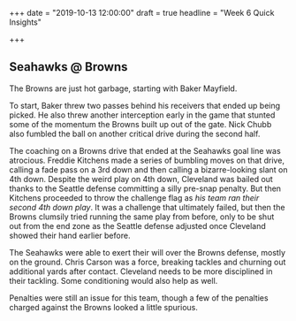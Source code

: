 +++
date = "2019-10-13 12:00:00"
draft = true
headline = "Week 6 Quick Insights"

+++
## Seahawks @ Browns

The Browns are just hot garbage, starting with Baker Mayfield.

To start, Baker threw two passes behind his receivers that ended up being picked. He also threw another interception early in the game that stunted some of the momentum the Browns built up out of the gate. Nick Chubb also fumbled the ball on another critical drive during the second half.

The coaching on a Browns drive that ended at the Seahawks goal line was atrocious. Freddie Kitchens made a series of bumbling moves on that drive, calling a fade pass on a 3rd down and then calling a bizarre-looking slant on 4th down. Despite the weird play on 4th down, Cleveland was bailed out  thanks to the Seattle defense committing a silly pre-snap penalty. But then Kitchens proceeded to throw the challenge flag as _his team ran their second 4th down play_. It was a challenge that ultimately failed, but then the Browns clumsily tried running the same play from before, only to be shut out from the end zone as the Seattle defense adjusted once Cleveland showed their hand earlier before.

The Seahawks were able to exert their will over the Browns defense, mostly on the ground. Chris Carson was a force, breaking tackles and churning out additional yards after contact. Cleveland needs to be more disciplined in their tackling. Some conditioning would also help as well.

Penalties were still an issue for this team, though a few of the penalties charged against the Browns looked a little spurious.